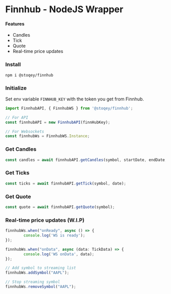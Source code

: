 # Finnhub - NodeJS Wrapper

#### Features

- Candles
- Tick
- Quote
- Real-time price updates

### Install
```
npm i @stoqey/finnhub
```

### Initialize
Set env variable `FINNHUB_KEY` with the token you get from Finnhub.

```ts
import FinnhubAPI, { FinnhubWS } from '@stoqey/finnhub';

// For API
const finnhubAPI = new FinnhubAPI(finnHubKey);

// For Websockets
const finnhubWs = FinnhubWS.Instance;
```

### Get Candles
```ts
const candles = await finnhubAPI.getCandles(symbol, startDate, endDate, '1');
```

### Get Ticks
```ts
const ticks = await finnhubAPI.getTick(symbol, date);
```

### Get Quote
```ts
const quote = await finnhubAPI.getQuote(symbol);
```

### Real-time price updates (W.I.P)
```ts
finnhubWs.when("onReady", async () => {
        console.log('WS is ready');
});

finnhubWs.when("onData", async (data: TickData) => {
        console.log('WS onData', data);
});

// Add symbol to streaming list
finnhubWs.addSymbol("AAPL");

// Stop streaming symbol
finnhubWs.removeSymbol("AAPL");

```

